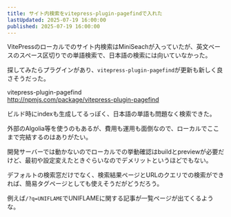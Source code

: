 ```yaml
---
title: サイト内検索をvitepress-plugin-pagefindで入れた
lastUpdated: 2025-07-19 16:00:00
published: 2025-07-19 16:00:00
---
```


VitePressのローカルでのサイト内検索はMiniSeachが入っていたが、英文ベースのスペース区切りでの単語検索で、日本語の検索には向いていなかった。

探してみたらプラグインがあり、`vitepress-plugin-pagefind`が更新も新しく良さそうだった。

vitepress-plugin-pagefind  
http://npmjs.com/package/vitepress-plugin-pagefind

ビルド時にindexも生成してるっぽく、日本語の単語も問題なく検索できた。

外部のAlgolia等を使うのもあるが、費用も運用も面倒なので、ローカルでここまで完結するのはありがたい。

開発サーバーでは動かないのでローカルでの挙動確認はbuildとpreviewが必要だけど、最初や設定変えたときぐらいなのでデメリットというほどでもない。

デフォルトの検索窓だけでなく、検索結果ページとURLのクエリでの検索ができれば、簡易タグページとしても使えそうだがどうだろう。

例えば`/?q=UNIFLAME`でUNIFLAMEに関する記事が一覧ページが出てくるような。
